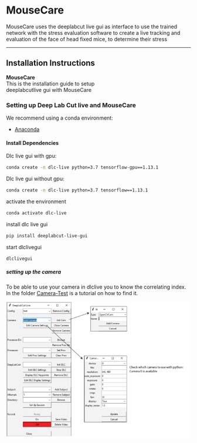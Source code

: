 # MouseCare


MouseCare uses the deeplabcut live gui as interface to use the trained network with the stress evaluation software to create a live tracking and evaluation of the face of head fixed mice, to determine their stress

---

## Installation Instructions

<p align="left">
  <span style="display: inline-block; width: 60%;">
    <strong>MouseCare</strong>  
    <br>  
   This is the installation guide to setup deeplabcutlive gui with MouseCare
  </span>
</p>


### Setting up Deep Lab Cut live and MouseCare

We recommend using a conda environment:
- [Anaconda ](https://anaconda.org/anaconda)

#### Install Dependencies

Dlc live gui with gpu:
```bash
conda create -n dlc-live python=3.7 tensorflow-gpu==1.13.1
```
Dlc live gui without gpu:
```bash
conda create -n dlc-live python=3.7 tensorflow==1.13.1 
```
activate the environment
```bash
conda activate dlc-live 
```
install dlc live gui
```bash
pip install deeplabcut-live-gui
```
start dlclivegui
```bash
dlclivegui
```

 
##### setting up the camera

To be able to use your camera in dlclive you to know the correlating index.
In the folder [Camera-Test](https://github.com/Nasr-SFB1315/MouseCare/tree/main/Camera-Test) is a tutorial on how to find it.



<p align="center">
  <img src="https://github.com/Nasr-SFB1315/images/blob/main/dlclivecamera.png?raw=true">
</p>


